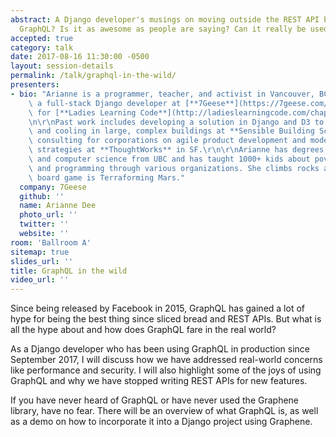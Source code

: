 ```yaml
---
abstract: A Django developer's musings on moving outside the REST API box. What is
  GraphQL? Is it as awesome as people are saying? Can it really be used in production?
accepted: true
category: talk
date: 2017-08-16 11:30:00 -0500
layout: session-details
permalink: /talk/graphql-in-the-wild/
presenters:
- bio: "Arianne is a programmer, teacher, and activist in Vancouver, BC. She is currently\
    \ a full-stack Django developer at [**7Geese**](https://7geese.com/) and an instructor\
    \ for [**Ladies Learning Code**](http://ladieslearningcode.com/chapters/vancouver/).\r\
    \n\r\nPast work includes developing a solution in Django and D3 to automate heating\
    \ and cooling in large, complex buildings at **Sensible Building Science** and\
    \ consulting for corporations on agile product development and modern testing\
    \ strategies at **ThoughtWorks** in SF.\r\n\r\nArianne has degrees in civil engineering\
    \ and computer science from UBC and has taught 1000+ kids about poverty, science,\
    \ and programming through various organizations. She climbs rocks and her favourite\
    \ board game is Terraforming Mars."
  company: 7Geese
  github: ''
  name: Arianne Dee
  photo_url: ''
  twitter: ''
  website: ''
room: 'Ballroom A'
sitemap: true
slides_url: ''
title: GraphQL in the wild
video_url: ''
---
```


Since being released by Facebook in 2015, GraphQL has gained a lot of hype for being the best thing since sliced bread and REST APIs. But what is all the hype about and how does GraphQL fare in the real world?

As a Django developer who has been using GraphQL in production since September 2017, I will discuss how we have addressed real-world concerns like performance and security. I will also highlight some of the joys of using GraphQL and why we have stopped writing REST APIs for new features.

If you have never heard of GraphQL or have never used the Graphene library, have no fear. There will be an overview of what GraphQL is, as well as a demo on how to incorporate it into a Django project using Graphene.
